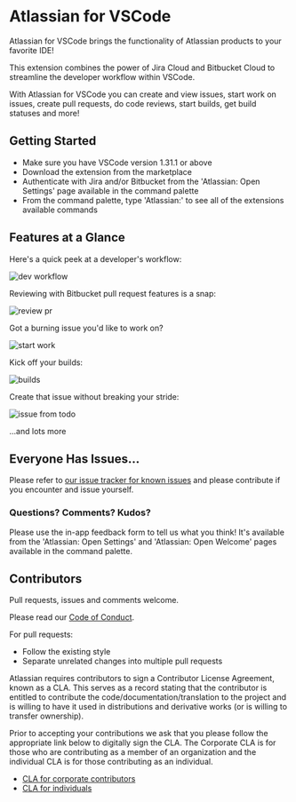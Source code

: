# Atlassian for VSCode
Atlassian for VSCode brings the functionality of Atlassian products to your favorite IDE!

This extension combines the power of Jira Cloud and Bitbucket Cloud to streamline the developer workflow within VSCode.

With Atlassian for VSCode you can create and view issues, start work on issues, create pull requests, do code reviews, start builds, get build statuses and more!

## Getting Started
* Make sure you have VSCode version 1.31.1 or above
* Download the extension from the marketplace
* Authenticate with Jira and/or Bitbucket from the 'Atlassian: Open Settings' page available in the command palette
* From the command palette, type 'Atlassian:' to see all of the extensions available commands

## Features at a Glance

Here's a quick peek at a developer's workflow:

![dev workflow](https://bitbucket.org/atlassianlabs/atlascode/raw/master/.readme/dev-workflow.gif)

Reviewing with Bitbucket pull request features is a snap:

![review pr](https://bitbucket.org/atlassianlabs/atlascode/raw/master/.readme/review-pr.gif)

Got a burning issue you'd like to work on?

![start work](https://bitbucket.org/atlassianlabs/atlascode/raw/master/.readme/issue-start-work.gif)

Kick off your builds:

![builds](https://bitbucket.org/atlassianlabs/atlascode/raw/master/.readme/start-pipeline.gif)

Create that issue without breaking your stride:

![issue from todo](https://bitbucket.org/atlassianlabs/atlascode/raw/master/.readme/create-from-code-lens.gif)

...and lots more

## Everyone Has Issues...
Please refer to [our issue tracker for known issues](https://bitbucket.org/atlassianlabs/atlascode/issues) and please contribute if you encounter and issue yourself.

### Questions? Comments? Kudos?
Please use the in-app feedback form to tell us what you think!  It's available from the 'Atlassian: Open Settings' and 'Atlassian: Open Welcome' pages available in the command palette.

## Contributors

Pull requests, issues and comments welcome. 

Please read our [Code of Conduct](CODE_OF_CONDUCT.md).

For pull requests:

* Follow the existing style
* Separate unrelated changes into multiple pull requests

Atlassian requires contributors to sign a Contributor License Agreement,
known as a CLA. This serves as a record stating that the contributor is
entitled to contribute the code/documentation/translation to the project
and is willing to have it used in distributions and derivative works
(or is willing to transfer ownership).

Prior to accepting your contributions we ask that you please follow the appropriate
link below to digitally sign the CLA. The Corporate CLA is for those who are
contributing as a member of an organization and the individual CLA is for
those contributing as an individual.

* [CLA for corporate contributors](https://na2.docusign.net/Member/PowerFormSigning.aspx?PowerFormId=e1c17c66-ca4d-4aab-a953-2c231af4a20b)
* [CLA for individuals](https://na2.docusign.net/Member/PowerFormSigning.aspx?PowerFormId=3f94fbdc-2fbe-46ac-b14c-5d152700ae5d)

